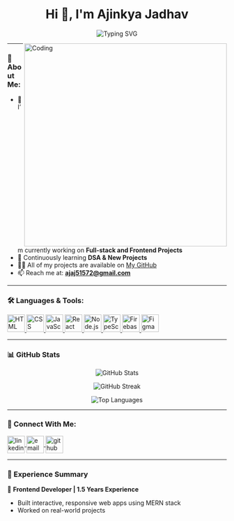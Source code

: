 <h1 align="center">Hi 👋, I'm Ajinkya Jadhav</h1>

<p align="center">
  <img src="https://readme-typing-svg.herokuapp.com?font=Fira+Code&size=24&pause=1000&center=true&width=435&lines=Frontend+Developer;React+%7C+JavaScript+%7C+Node+%7C+UI%2FUX;Building+Beautiful+and+Responsive+Web+Apps" alt="Typing SVG" />
</p>


<img align="right" alt="Coding" width="465" src="https://cdn.dribbble.com/users/1162077/screenshots/3848914/programmer.gif">

---


### 💫 About Me:

- 🔭 I’m currently working on **Full-stack and Frontend Projects**
- 🌱 Continuously learning **DSA & New Projects**
- 👨‍💻 All of my projects are available on [My GitHub](https://github.com/ajinkya51572jadhav)
- 📫 Reach me at: **ajaj51572@gmail.com**

---

### 🛠️ Languages & Tools:

<p align="left">
  <a href="https://developer.mozilla.org/en-US/docs/Web/HTML" target="_blank"> <img src="https://skillicons.dev/icons?i=html" width="40" alt="HTML" /> </a>
  <a href="https://developer.mozilla.org/en-US/docs/Web/CSS" target="_blank"> <img src="https://skillicons.dev/icons?i=css" width="40" alt="CSS" /> </a>
  <a href="https://developer.mozilla.org/en-US/docs/Web/JavaScript" target="_blank"> <img src="https://skillicons.dev/icons?i=js" width="40" alt="JavaScript" /> </a>
  <a href="https://reactjs.org/" target="_blank"> <img src="https://skillicons.dev/icons?i=react" width="40" alt="React" /> </a>
  <a href="https://nodejs.org/" target="_blank"> <img src="https://skillicons.dev/icons?i=nodejs" width="40" alt="Node.js" /> </a>
  <a href="https://www.typescriptlang.org/" target="_blank"> <img src="https://skillicons.dev/icons?i=ts" width="40" alt="TypeScript" /> </a>
  <a href="https://firebase.google.com/" target="_blank"> <img src="https://skillicons.dev/icons?i=firebase" width="40" alt="Firebase" /> </a>
  <a href="https://www.figma.com/" target="_blank"> <img src="https://skillicons.dev/icons?i=figma" width="40" alt="Figma" /> </a>
</p>

---

### 📊 GitHub Stats

<p align="center">
  <img src="https://github-readme-stats.vercel.app/api?username=ajinkya51572jadhav&show_icons=true&theme=radical" alt="GitHub Stats" />
</p>

<p align="center">
  <img src="https://github-readme-streak-stats.herokuapp.com?user=ajinkya51572jadhav&theme=radical" alt="GitHub Streak" />
</p>

<p align="center">
  <img src="https://github-readme-stats.vercel.app/api/top-langs/?username=ajinkya51572jadhav&layout=compact&theme=radical" alt="Top Languages" />
</p>

---

### 🔗 Connect With Me:

<p align="left">
  <a href="https://www.linkedin.com/in/jadhavajinkya" target="blank">
    <img align="center" src="https://skillicons.dev/icons?i=linkedin" alt="linkedin" height="40" width="40" />
  </a>
  <a href="mailto:ajaj51572@gmail.com" target="blank">
    <img align="center" src="https://skillicons.dev/icons?i=gmail" alt="email" height="40" width="40" />
  </a>
  <a href="https://github.com/ajinkya51572jadhav" target="blank">
    <img align="center" src="https://skillicons.dev/icons?i=github" alt="github" height="40" width="40" />
  </a>
</p>

---

### 💼 Experience Summary

🚀 **Frontend Developer | 1.5 Years Experience**  
- Built interactive, responsive web apps using MERN stack
- Worked on real-world projects
